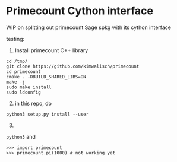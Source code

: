 # Primecount Cython interface

WIP on splitting out primecount Sage spkg with its cython interface

testing:

1) Install primecount C++ library
```
cd /tmp/
git clone https://github.com/kimwalisch/primecount
cd primecount
cmake . -DBUILD_SHARED_LIBS=ON
make -j
sudo make install
sudo ldconfig
```
2) in this repo, do
```
python3 setup.py install --user
```
3)

`python3`
and
```
>>> import primecount
>>> primecount.pi(1000) # not working yet
```
